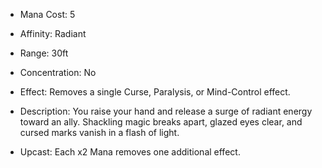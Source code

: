 - Mana Cost: 5
    
- Affinity: Radiant
    
- Range: 30ft
    
- Concentration: No
    
- Effect: Removes a single Curse, Paralysis, or Mind-Control effect.
    
- Description: You raise your hand and release a surge of radiant energy toward an ally. Shackling magic breaks apart, glazed eyes clear, and cursed marks vanish in a flash of light.
    
- Upcast: Each x2 Mana removes one additional effect.